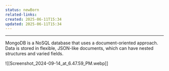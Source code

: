 ```yaml
---
status: newBorn
related-links: 
created: 2025-06-11T15:34
updated: 2025-06-11T15:34
---
```

---

MongoDB is a NoSQL database that uses a document-oriented approach. Data is stored in flexible, JSON-like documents, which can have nested structures and varied fields.

![[Screenshot_2024-09-14_at_6.47.59_PM.webp]]

